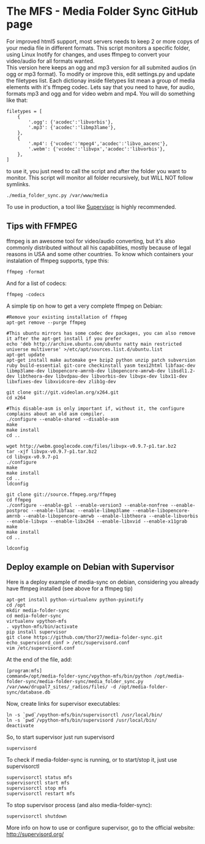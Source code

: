 The MFS - Media Folder Sync GitHub page
=======================================

For improved html5 support, most servers needs to keep 2 or more copys of your media file in different formats. This script monitors a specific folder, using Linux Inotify for changes, and uses ffmpeg to convert your video/audio for all formats wanted.
<br/>
This version here keeps an ogg and mp3 version for all submited audios (in ogg or mp3 format).
To modify or improve this, edit settings.py and update the filetypes list.
Each dictionay inside filetypes list mean a group of media elements with it's ffmpeg codec.
Lets say that you need to have, for audio, formats mp3 and ogg and for video webm and mp4. You will do something like that:

```
filetypes = [
    {
        '.ogg': {'acodec':'libvorbis'},
        '.mp3': {'acodec':'libmp3lame'},
    },
    {
        '.mp4': {'vcodec':'mpeg4','acodec':'libvo_aacenc'},
        '.webm': {'vcodec':'libvpx','acodec':'libvorbis'},
    },
]
```
to use it, you just need to call the script and after the folder you want to monitor. This script will monitor all folder recursively, but WILL NOT follow symlinks.
```
./media_folder_sync.py /var/www/media
```

To use in production, a tool like <a href="http://supervisord.org/">Supervisor</a> is highly recommended.

Tips with FFMPEG
----------------
ffmpeg is an awesome tool for video/audio converting, but it's also commonly distributed without all his capabilities, mostly because of legal reasons in USA and some other countries.
To know which containers your instalation of ffmpeg supports, type this:
```
ffmpeg -format
```
And for a list of codecs:
```
ffmpeg -codecs
```
A simple tip on how to get a very complete ffmpeg on Debian:
```
#Remove your existing installation of ffmpeg
apt-get remove --purge ffmpeg 

#This ubuntu mirrors has some codec dev packages, you can also remove it after the apt-get install if you prefer
echo 'deb http://archive.ubuntu.com/ubuntu natty main restricted universe multiverse' >/etc/apt/sources.list.d/ubuntu.list
apt-get update
apt-get install make automake g++ bzip2 python unzip patch subversion ruby build-essential git-core checkinstall yasm texi2html libfaac-dev libmp3lame-dev libopencore-amrnb-dev libopencore-amrwb-dev libsdl1.2-dev libtheora-dev libvdpau-dev libvorbis-dev libvpx-dev libx11-dev libxfixes-dev libxvidcore-dev zlib1g-dev

git clone git://git.videolan.org/x264.git
cd x264

#This disable-asm is only important if, without it, the configure complains about an old asm compiler.
./configure --enable-shared --disable-asm 
make
make install
cd ..

wget http://webm.googlecode.com/files/libvpx-v0.9.7-p1.tar.bz2
tar -xjf libvpx-v0.9.7-p1.tar.bz2
cd libvpx-v0.9.7-p1
./configure
make
make install
cd ..
ldconfig

git clone git://source.ffmpeg.org/ffmpeg
cd ffmpeg
./configure --enable-gpl --enable-version3 --enable-nonfree --enable-postproc --enable-libfaac --enable-libmp3lame --enable-libopencore-amrnb --enable-libopencore-amrwb --enable-libtheora --enable-libvorbis --enable-libvpx --enable-libx264 --enable-libxvid --enable-x11grab
make
make install
cd ..

ldconfig
```

Deploy example on Debian with Supervisor
----------------------------------------
Here is a deploy example of media-sync on debian, considering you already have ffmpeg installed (see above for a ffmpeg tip)
```
apt-get install python-virtualenv python-pyinotify
cd /opt
mkdir media-folder-sync
cd media-folder-sync
virtualenv vpython-mfs
. vpython-mfs/bin/activate
pip install supervisor
git clone https://github.com/thor27/media-folder-sync.git
echo_supervisord_conf > /etc/supervisord.conf
vim /etc/supervisord.conf
```
At the end of the file, add:
```
[program:mfs]
command=/opt/media-folder-sync/vpython-mfs/bin/python /opt/media-folder-sync/media-folder-sync/media_folder_sync.py /var/www/drupal7_sites/_radios/files/ -d /opt/media-folder-sync/database.db
```
Now, create links for supervisor executables:
```
ln -s `pwd`/vpython-mfs/bin/supervisorctl /usr/local/bin/
ln -s `pwd`/vpython-mfs/bin/supervisord /usr/local/bin/
deactivate
```
So, to start supervisor just run supervisord
```
supervisord
```
To check if media-folder-sync is running, or to start/stop it, just use supervisorctl
```
supervisorctl status mfs
supervisorctl start mfs
supervisorctl stop mfs
supervisorctl restart mfs
```
To stop supervisor process (and also media-folder-sync):
```
supervisorctl shutdown
```
More info on how to use or configure supervisor, go to the official website: <a href="http://supervisord.org/">http://supervisord.org/</a>
